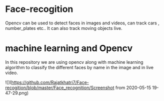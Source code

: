 # Face-recogition
 Opencv can be used to detect faces in images and videos, can track cars , number_plates etc..
 It can also track moving objects live.
 

# machine learning and Opencv
In this repository we are using opencv along with machine learning algorithm to classify the different faces by name in the image and in live video.

![](https://github.com/Rajatkhatri7/Face-recogition/blob/master/Face_recognition/Screenshot from 2020-05-15 19-47-29.png)
